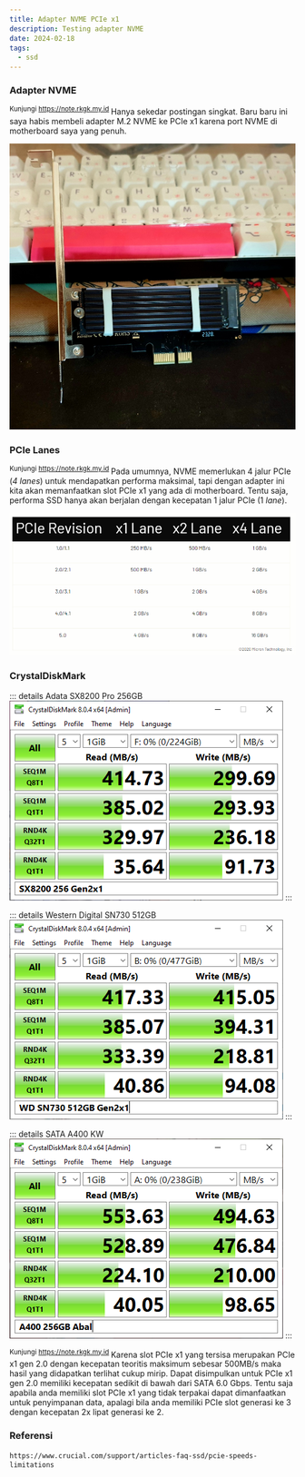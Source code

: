 ```yaml
---
title: Adapter NVME PCIe x1
description: Testing adapter NVME
date: 2024-02-18
tags:
  - ssd
---
```


### Adapter NVME
<sup class="watermark">Kunjungi https://note.rkgk.my.id </sup>Hanya sekedar postingan singkat. Baru baru ini saya habis membeli adapter M.2 NVME ke PCIe x1 karena port NVME di motherboard saya yang penuh. 

![PCIE Speed](/public/pcie1-nvme.jpg)<br>

### PCIe Lanes

<sup class="watermark">Kunjungi https://note.rkgk.my.id </sup>Pada umumnya, NVME memerlukan 4 jalur PCIe (*4 lanes*) untuk mendapatkan performa maksimal, tapi dengan adapter ini kita akan memanfaatkan slot PCIe x1 yang ada di motherboard. Tentu saja, performa SSD hanya akan berjalan dengan kecepatan 1 jalur PCIe (1 *lane*).<br>

![PCIE](/public/pciegen.png)
<br>

### CrystalDiskMark

::: details Adata SX8200 Pro 256GB
![SX8200](/public/sx8200x1.png)
:::

::: details Western Digital SN730 512GB
![SN730](/public/sn730x1.png)
:::

::: details SATA A400 KW
![A400](/public/a400kwdiskmark.png)
:::

<sup class="watermark">Kunjungi https://note.rkgk.my.id </sup>Karena slot PCIe x1 yang tersisa merupakan PCIe x1 gen 2.0 dengan kecepatan teoritis maksimum sebesar 500MB/s maka hasil yang didapatkan terlihat cukup mirip. Dapat disimpulkan untuk PCIe x1 gen 2.0 memiliki kecepatan sedikit di bawah dari SATA 6.0 Gbps. Tentu saja apabila anda memiliki slot PCIe x1 yang tidak terpakai dapat dimanfaatkan untuk penyimpanan data, apalagi bila anda memiliki PCIe slot generasi ke 3 dengan kecepatan 2x lipat generasi ke 2.

### Referensi
```
https://www.crucial.com/support/articles-faq-ssd/pcie-speeds-limitations
```